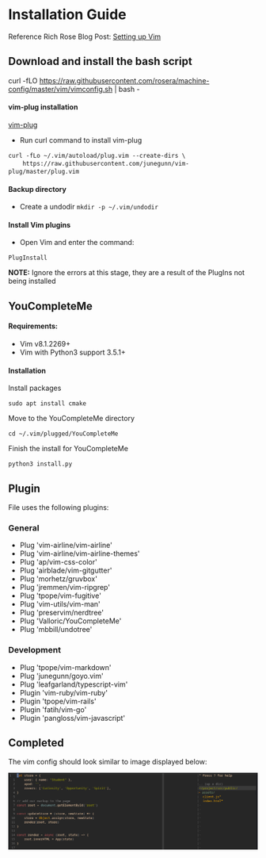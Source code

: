 # Installation Guide

Reference Rich Rose Blog Post: [Setting up Vim](https://richrose.dev/posts/linux/vim/vim-setup/)


## Download and install the bash script

curl -fLO  https://raw.githubusercontent.com/rosera/machine-config/master/vim/vimconfig.sh | bash -



#### vim-plug installation

[vim-plug](https://github.com/junegunn/vim-plug)

* Run curl command to install vim-plug
```
curl -fLo ~/.vim/autoload/plug.vim --create-dirs \
    https://raw.githubusercontent.com/junegunn/vim-plug/master/plug.vim
```

#### Backup directory
* Create a undodir `mkdir -p ~/.vim/undodir`

#### Install Vim plugins

* Open Vim and enter the command:
```
PlugInstall
```
__NOTE:__ Ignore the errors at this stage, they are a result of the PlugIns not being installed


## YouCompleteMe

#### Requirements:
* Vim v8.1.2269+
* Vim with Python3 support 3.5.1+

#### Installation 

Install packages
```
sudo apt install cmake
```

Move to the YouCompleteMe directory
```
cd ~/.vim/plugged/YouCompleteMe
```
Finish the install for YouCompleteMe
```
python3 install.py
```

## Plugin

File uses the following plugins:

### General

* Plug 'vim-airline/vim-airline'
* Plug 'vim-airline/vim-airline-themes'
* Plug 'ap/vim-css-color'
* Plug 'airblade/vim-gitgutter'
* Plug 'morhetz/gruvbox'
* Plug 'jremmen/vim-ripgrep'
* Plug 'tpope/vim-fugitive'
* Plug 'vim-utils/vim-man'
* Plug 'preservim/nerdtree'
* Plug 'Valloric/YouCompleteMe'
* Plug 'mbbill/undotree'

### Development 

* Plug 'tpope/vim-markdown'
* Plug 'junegunn/goyo.vim'
* Plug 'leafgarland/typescript-vim'
* Plugin 'vim-ruby/vim-ruby'
* Plugin 'tpope/vim-rails'
* Plugin 'fatih/vim-go'
* Plugin 'pangloss/vim-javascript'


## Completed

The vim config should look similar to image displayed below:

![vim interface](https://github.com/rosera/machine-config/blob/master/images/vim-interface.png "Vim config")


